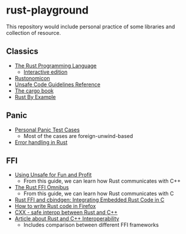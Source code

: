 # rust-playground
This repository would include personal practice of some libraries and collection of resource.

## Classics
* [The Rust Programming Language](https://doc.rust-lang.org/book/title-page.html)
  * [Interactive edition](https://rust-book.cs.brown.edu/experiment-intro.html)
* [Rustonomicon](https://doc.rust-lang.org/nomicon/intro.html)
* [Unsafe Code Guidelines Reference](https://rust-lang.github.io/unsafe-code-guidelines/introduction.html)
* [The cargo book](https://doc.rust-lang.org/cargo/index.html)
* [Rust By Example](https://doc.rust-lang.org/rust-by-example/index.html)

## Panic
* [Personal Panic Test Cases](https://github.com/shinmao/panic_monster)
  * Most of the cases are foreign-unwind-based
* [Error handling in Rust](https://nrc.github.io/error-docs/intro.html)


## FFI
* [Using Unsafe for Fun and Profit](https://michael-f-bryan.github.io/rust-ffi-guide/overview.html)
  * From this guide, we can learn how Rust communicates with C++
* [The Rust FFI Omnibus](http://jakegoulding.com/rust-ffi-omnibus/)
  * From this guide, we can learn how Rust communicates with C
* [Rust FFI and cbindgen: Integrating Embedded Rust Code in C](https://apollolabsblog.hashnode.dev/rust-ffi-and-cbindgen-integrating-embedded-rust-code-in-c)
* [How to write Rust code in Firefox](https://firefox-source-docs.mozilla.org/writing-rust-code/index.html)
* [CXX - safe interop between Rust and C++](https://cxx.rs/index.html)
* [Article about Rust and C++ Interoperability](https://slint-ui.com/blog/rust-and-cpp.html)
  * Includes comparison between different FFI frameworks